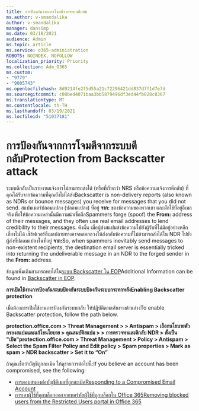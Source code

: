 ```yaml
---
title: การป้องกันจากการโจมตีจากระบบตีกลับ
ms.author: v-smandalika
author: v-smandalika
manager: dansimp
ms.date: 03/18/2021
audience: Admin
ms.topic: article
ms.service: o365-administration
ROBOTS: NOINDEX, NOFOLLOW
localization_priority: Priority
ms.collection: Adm_O365
ms.custom:
- "9779"
- "9005743"
ms.openlocfilehash: 8d9214fe2f5d55a21c72296421dd837d7f1d7e7d
ms.sourcegitcommit: c08bed4071baa3bb5879496df3ed44fb828c8367
ms.translationtype: MT
ms.contentlocale: th-TH
ms.lasthandoff: 03/19/2021
ms.locfileid: "51037181"
---
```

# <a name="protection-from-backscatter-attack"></a><span data-ttu-id="45b33-102">การป้องกันจากการโจมตีจากระบบตีกลับ</span><span class="sxs-lookup"><span data-stu-id="45b33-102">Protection from Backscatter attack</span></span>

<span data-ttu-id="45b33-103">ระบบตีกลับเป็นรายงานแจ้งการไม่สามารถส่งได้ (หรือที่เรียกว่า NRS หรือข้อความแจ้งการตีกลับ) ที่คุณได้รับจากข้อความที่คุณยังไม่ได้ส่ง</span><span class="sxs-lookup"><span data-stu-id="45b33-103">Backscatter is non-delivery reports (also known as NDRs or bounce messages) you receive for messages that you did not send.</span></span> <span data-ttu-id="45b33-104">สแปมเมอร์ปลอมแปลง (ปลอมแปลง) ที่อยู่ **จาก:** ของข้อความของพวกเขา และมักใช้ที่อยู่อีเมลจริงเพื่อให้ข้อความเหล่านั้นมีความน่าเชื่อถือ</span><span class="sxs-lookup"><span data-stu-id="45b33-104">Spammers forge (spoof) the **From:** address of their messages, and they often use real email addresses to lend credibility to their messages.</span></span> <span data-ttu-id="45b33-105">ดังนั้น เมื่อผู้ส่งสแปมส่งข้อความไปยังผู้รับที่ไม่มีอยู่อย่างหลีกเลี่ยงไม่ได้ เซิร์ฟเวอร์อีเมลปลายทางอาจหลอกลวงให้ส่งกลับข้อความที่ไม่สามารถส่งได้ใน NDR ไปยังผู้ส่งที่ปลอมแปลงในที่อยู่ **จาก:**</span><span class="sxs-lookup"><span data-stu-id="45b33-105">So, when spammers inevitably send messages to non-existent recipients, the destination email server is essentially tricked into returning the undeliverable message in an NDR to the forged sender in the **From:** address.</span></span>

<span data-ttu-id="45b33-106">ข้อมูลเพิ่มเติมสามารถพบได้ใน[ระบบ Backscatter ใน EOP](https://docs.microsoft.com/microsoft-365/security/office-365-security/backscatter-messages-and-eop)</span><span class="sxs-lookup"><span data-stu-id="45b33-106">Additional Information can be found in [Backscatter in EOP](https://docs.microsoft.com/microsoft-365/security/office-365-security/backscatter-messages-and-eop).</span></span>

<span data-ttu-id="45b33-107">**การเปิดใช้งานการป้องกันระบบป้องกันระบบป้องกันระบบกระทกหลัง**</span><span class="sxs-lookup"><span data-stu-id="45b33-107">**Enabling Backscatter protection**</span></span>

<span data-ttu-id="45b33-108">เมื่อต้องการเปิดใช้งานการป้องกันระบบกลับ ให้ปฏิบัติตามเส้นทางด้านล่าง</span><span class="sxs-lookup"><span data-stu-id="45b33-108">To enable Backscatter protection, follow the path below.</span></span>

<span data-ttu-id="45b33-109">**protection.office.com > Threat Management > > Antispam > เลือกนโยบายตัวกรองสแปมและแก้ไขนโยบาย > คุณสมบัติสแปม > > การตรวจหาและตีกลับ NDR > ตั้งเป็น "เปิด"**</span><span class="sxs-lookup"><span data-stu-id="45b33-109">**protection.office.com > Threat Management > Policy > Antispam > Select the Spam Filter Policy and Edit policy > Spam properties > Mark as spam > NDR backscatter > Set it to “On”**</span></span>

<span data-ttu-id="45b33-110">ถ้าคุณเชื่อว่าบัญชีถูกละเมิด ให้ดูรายการต่อไปนี้:</span><span class="sxs-lookup"><span data-stu-id="45b33-110">If you believe an account has been compromised, see the following:</span></span>

- [<span data-ttu-id="45b33-111">การตอบสนองต่อบัญชีอีเมลที่ถูกละเมิด</span><span class="sxs-lookup"><span data-stu-id="45b33-111">Responding to a Compromised Email Account</span></span>](https://docs.microsoft.com/microsoft-365/security/office-365-security/responding-to-a-compromised-email-account)
- [<span data-ttu-id="45b33-112">การเอาผู้ใช้ที่ถูกบล็อกออกจากพอร์ทัลผู้ใช้ที่ถูกบล็อกใน Office 365</span><span class="sxs-lookup"><span data-stu-id="45b33-112">Removing blocked users from the Restricted Users portal in Office 365</span></span>](https://docs.microsoft.com/microsoft-365/security/office-365-security/removing-user-from-restricted-users-portal-after-spam)



